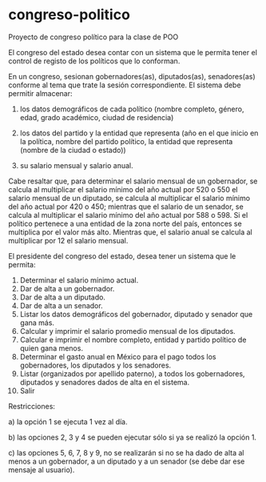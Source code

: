 # congreso-politico
Proyecto de congreso político para la clase de POO

El congreso del estado desea contar con un sistema que le permita tener el control de registo de los políticos que lo conforman. 

En un congreso, sesionan gobernadores(as), diputados(as), senadores(as) conforme al tema que trate la sesión correspondiente. 
El sistema debe permitir almacenar: 

1) los datos demográficos de cada político (nombre completo, género, edad, grado académico, ciudad de residencia)
 
2) los datos del partido y la entidad que representa (año en el que inicio en la política, nombre del partido político, 
la entidad que representa (nombre de la ciudad o estado))
 
3) su salario mensual y salario anual. 

Cabe resaltar que, para determinar el salario mensual de un gobernador, se calcula al multiplicar el salario mínimo del año actual por 520 o 550 
el salario mensual de un diputado, se calcula al multiplicar el salario mínimo del año actual por 420 o 450; 
mientras que el salario de un senador, se calcula al multiplicar el salario mínimo del año actual por 588 o 598. 
Si el político pertenece a una entidad de la zona norte del país, entonces se multiplica por el valor más alto. 
Mientras que, el salario anual se calcula al multiplicar por 12 el salario mensual.

El presidente del congreso del estado, desea tener un sistema que le permita:
1. Determinar el salario mínimo actual. 
2. Dar de alta a un gobernador.
3. Dar de alta a un diputado.
4. Dar de alta a un senador.
5. Listar los datos demográficos del gobernador, diputado y senador que gana más. 
6. Calcular y imprimir el salario promedio mensual de los diputados.
7. Calcular e imprimir el nombre completo, entidad y partido político de quien gana menos. 
8. Determinar el gasto anual en México para el pago todos los gobernadores, los diputados y los senadores.
9. Listar (organizados por apellido paterno), a todos los gobernadores, diputados y senadores dados de alta en el sistema.
10. Salir

Restricciones:

a) la opción 1 se ejecuta 1 vez al día.

b) las opciones 2, 3 y 4 se pueden ejecutar sólo si ya se realizó la opción 1.

c) las opciones 5, 6, 7, 8 y 9, no se realizarán si no se ha dado de alta al menos a un gobernador, a un diputado y a un senador 
(se debe dar ese mensaje al usuario).
